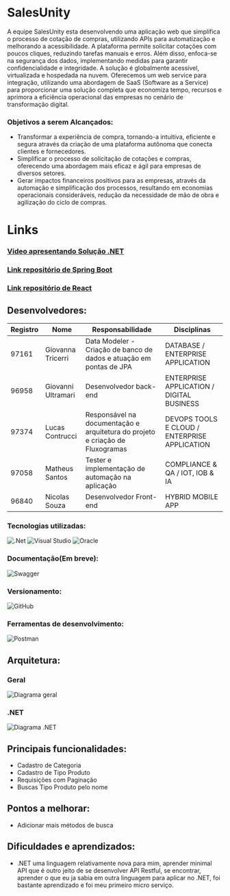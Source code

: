 # SalesUnity

A equipe SalesUnity esta desenvolvendo uma aplicação web que simplifica o processo de cotação de compras, utilizando APIs para automatização e melhorando a acessibilidade. A plataforma permite solicitar cotações com poucos cliques, reduzindo tarefas manuais e erros. Além disso, enfoca-se na segurança dos dados, implementando medidas para garantir confidencialidade e integridade. A solução é globalmente acessível, virtualizada e hospedada na nuvem. Oferecemos um web service para integração, utilizando uma abordagem de SaaS (Software as a Service) para proporcionar uma solução completa que economiza tempo, recursos e aprimora a eficiência operacional das empresas no cenário de transformação digital.

### Objetivos a serem Alcançados:

- Transformar a experiência de compra, tornando-a intuitiva, eficiente e segura através da criação de uma plataforma autônoma que conecta clientes e fornecedores.
- Simplificar o processo de solicitação de cotações e compras, oferecendo uma abordagem mais eficaz e ágil para empresas de diversos setores.
- Gerar impactos financeiros positivos para as empresas, através da automação e simplificação dos processos, resultando em economias operacionais consideráveis, redução da necessidade de mão de obra e agilização do ciclo de compras.
# Links
### [Video apresentando Solução .NET](https://www.youtube.com/watch?v=sWFI0jVEgRk)
### [Link repositório de Spring Boot](https://github.com/AdurraIS/SpringAPI_LevelGroupChallenge)
### [Link repositório de React](https://github.com/AdurraIS/reactweb_levelgroupchallenge)
## Desenvolvedores:
| Registro | Nome  | Responsabilidade | Disciplinas|
| ------------- | ------------- | ------------- | ------------- |
| 97161 | Giovanna Tricerri | Data Modeler - Criação de banco de dados e atuação em pontas de JPA | DATABASE / ENTERPRISE APPLICATION |
| 96958 | Giovanni Ultramari | Desenvolvedor back-end | ENTERPRISE APPLICATION / DIGITAL BUSINESS  |
| 97374 |Lucas Contrucci | Responsável na documentação e arquitetura do projeto e criação de Fluxogramas | DEVOPS TOOLS E CLOUD / ENTERPRISE APPLICATION |
| 97058 | Matheus Santos | Tester e implementação de automação na aplicação | COMPLIANCE & QA /  IOT, IOB & IA |
| 96840 | Nicolas Souza | Desenvolvedor Front-end | HYBRID MOBILE APP |

### Tecnologias utilizadas:
![.Net](https://img.shields.io/badge/.NET-5C2D91?style=for-the-badge&logo=.net&logoColor=white)
![Visual Studio](https://img.shields.io/badge/Visual%20Studio-5C2D91.svg?style=for-the-badge&logo=visual-studio&logoColor=white)
![Oracle](https://img.shields.io/badge/Oracle-F80000?style=for-the-badge&logo=oracle&logoColor=white)
### Documentação(Em breve):
![Swagger](https://img.shields.io/badge/-Swagger-%23Clojure?style=for-the-badge&logo=swagger&logoColor=white)
### Versionamento:
![GitHub](https://img.shields.io/badge/github-%23121011.svg?style=for-the-badge&logo=github&logoColor=white)
### Ferramentas de desenvolvimento:
![Postman](https://img.shields.io/badge/Postman-FF6C37?style=for-the-badge&logo=postman&logoColor=white)

## Arquitetura:
### Geral
![Diagrama geral](https://github.com/AdurraIS/SpringAPI_LevelGroupChallenge/assets/119917719/763471cc-959b-4c78-84c5-f2071785354e)
### .NET
![Diagrama .NET](https://github.com/AdurraIS/SpringAPI_LevelGroupChallenge/assets/119917719/f18c2244-f618-4206-89e9-2f84c224965f)


## Principais funcionalidades:
- Cadastro de Categoria
- Cadastro de Tipo Produto
- Requisições com Paginação
- Buscas Tipo Produto pelo nome

## Pontos a melhorar:
  - Adicionar mais métodos de busca
## Dificuldades e aprendizados:
  - .NET uma linguagem relativamente nova para mim, aprender minimal API que é outro jeito de se desenvolver API Restful, se encontrar, aprender o que eu ja sabia em outra linguagem para aplicar no .NET, foi bastante aprendizado e foi meu primeiro micro serviço.
